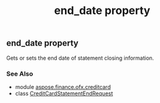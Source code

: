 ﻿---
title: end_date property
second_title: Aspose.Finance for Python via .NET API References
description: 
type: docs
weight: 40
url: /python-net/aspose.finance.ofx.creditcard/creditcardstatementendrequest/end_date/
is_root: false
---

## end_date property


Gets or sets the end date of statement closing information.

### See Also
* module [aspose.finance.ofx.creditcard](../../)
* class [CreditCardStatementEndRequest](/finance/python-net/aspose.finance.ofx.creditcard/creditcardstatementendrequest)
